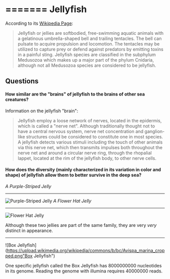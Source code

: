 =======
Jellyfish
========

According to its [Wikipedia Page](https://en.wikipedia.org/wiki/Jellyfish):
> Jellyfish or jellies are softbodied, free-swimming aquatic animals with a gelatinous umbrella-shaped bell and trailing tentacles. The bell can pulsate to acquire propulsion and locomotion. The tentacles may be utilized to capture prey or defend against predators by emitting toxins in a painful sting. Jellyfish species are classified in the subphylum Medusozoa which makes up a major part of the phylum Cnidaria, although not all Medusozoa species are considered to be jellyfish.

Questions
--------
#### How similar are the "brains" of jellyfish to the brains of other sea creatures?  

Information on the jellyfish "brain":
>Jellyfish employ a loose network of nerves, located in the epidermis, which is called a "nerve net". Although traditionally thought not to have a central nervous system, nerve net concentration and ganglion-like structures could be considered to constitute one in most species. A jellyfish detects various stimuli including the touch of other animals via this nerve net, which then transmits impulses both throughout the nerve net and around a circular nerve ring, through the rhopalial lappet, located at the rim of the jellyfish body, to other nerve cells.

#### How does the diversity (mainly characterized in its variation in color and shape) of jellyfish allow them to better survive in the deep sea?
*A Purple-Striped Jelly*
___
![Purple-Striped Jelly](https://upload.wikimedia.org/wikipedia/commons/f/f1/Chrysaora_Colorata.jpg "Purple-Striped Jelly")
*A Flower Hat Jelly*
___
![Flower Hat Jelly](https://upload.wikimedia.org/wikipedia/commons/2/2d/Olindias_formosa1.jpg "Flower Hat Jelly")

Although these two jellies are part of the same family, they are very *very* distinct in appearance.
___
![Box Jellyfish](https://upload.wikimedia.org/wikipedia/commons/b/bc/Avispa_marina_cropped.png"Box Jellyfish")

One specific jellyfish called the Box Jellyfish has 8000000000 nucleotides in its genome. Reading the genome with illumina requires 40000000 reads.  
